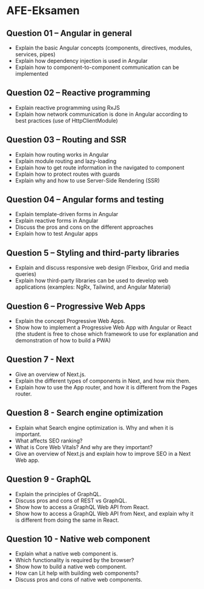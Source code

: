 # AFE-Eksamen

## Question 01 – Angular in general

- Explain the basic Angular concepts (components, directives, modules, services, pipes)
- Explain how dependency injection is used in Angular
- Explain how to component-to-component communication can be implemented

## Question 02 – Reactive programming

- Explain reactive programming using RxJS
- Explain how network communication is done in Angular according to best practices (use of HttpClientModule)

## Question 03 – Routing and SSR

- Explain how routing works in Angular
- Explain module routing and lazy-loading
- Explain how to get route information in the navigated to component
- Explain how to protect routes with guards
- Explain why and how to use Server-Side Rendering (SSR)

## Question 04 – Angular forms and testing

- Explain template-driven forms in Angular
- Explain reactive forms in Angular
- Discuss the pros and cons on the different approaches
- Explain how to test Angular apps

## Question 5 – Styling and third-party libraries

- Explain and discuss responsive web design (Flexbox, Grid and media queries)
- Explain how third-party libraries can be used to develop web applications (examples: NgRx, Tailwind, and Angular Material)

## Question 6 – Progressive Web Apps

- Explain the concept Progressive Web Apps.
- Show how to implement a Progressive Web App with Angular or React
(the student is free to chose which framework to use for explanation and demonstration of how to build a PWA)

## Question 7 - Next

- Give an overview of Next.js.
- Explain the different types of components in Next, and how mix them.
- Explain how to use the App router, and how it is different from the Pages router.

## Question 8 - Search engine optimization

- Explain what Search engine optimization is. Why and when it is important.
- What affects SEO ranking?
- What is Core Web Vitals? And why are they important?
- Give an overview of Next.js and explain how to improve SEO in a Next Web app.

## Question 9 - GraphQL

- Explain the principles of GraphQL.
- Discuss pros and cons of REST vs GraphQL.
- Show how to access a GraphQL Web API from React.
- Show how to access a GraphQL Web API from Next, and explain why it is different from doing the same in React.

## Question 10 - Native web component

- Explain what a native web component is.
- Which functionality is required by the browser?
- Show how to build a native web component.
- How can Lit help with building web components?
- Discuss pros and cons of native web components.
